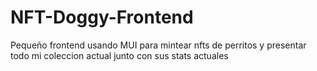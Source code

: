 # NFT-Doggy-Frontend

Pequeño frontend usando MUI para mintear nfts de perritos y presentar todo mi coleccion actual junto con sus stats actuales